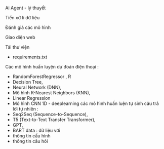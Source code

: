 Ai Agent - lý thuyết

Tiền xử lí dữ liệu

Đánh giá các mô hình

Giao diện web

Tải thư viện
- requirements.txt


Các mô hình huấn luyện dự đoán điện thoại :  
- RandomForestRegressor , R
- Decision Tree, 
- Neural Network (DNN),
- Mô hình K-Nearest Neighbors (KNN), 
- Linear Regression
- Mô hình CNN 1D - deeplearning
các mô hình huấn luện tự sinh câu trả lời tự nhiên :
- Seq2Seq (Sequence-to-Sequence),
- T5 (Text-to-Text Transfer Transformer),
- GPT,
- BART 
data : dữ liệu với 
- thông tin cấu hình
- thông tin câu hỏi
